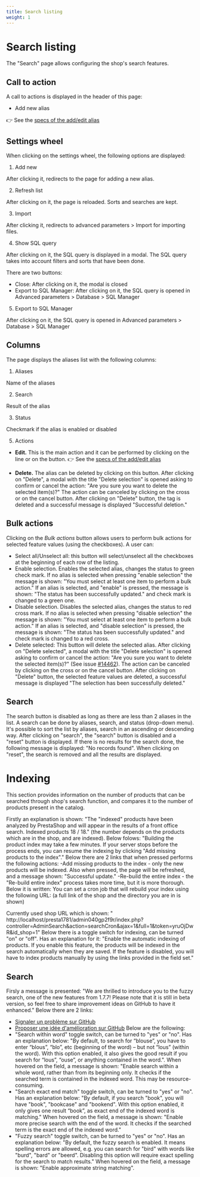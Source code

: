```yaml
---
title: Search listing
weight: 1
---
```


# Search listing

The "Search" page allows configuring the shop's search features.

## Call to action
 
A call to actions is displayed in the header of this page:
 
  - Add new alias

👉 See the [specs of the add/edit alias](./add-edit-alias.md) 

## Settings wheel

When clicking on the settings wheel, the following options are displayed:

1. Add new

After clicking it, redirects to the page for adding a new alias.

2. Refresh list

After clicking on it, the page is reloaded. Sorts and searches are kept.

3. Import 

After clicking it, redirects to advanced parameters > Import for importing files.

4. Show SQL query

After clicking on it, the SQL query is displayed in a modal. The SQL query takes into account filters and sorts that have been done.

There are two buttons:

- Close: After clicking on it, the modal is closed
- Export to SQL Manager: After clicking on it, the SQL query is opened in Advanced parameters > Database > SQL Manager

5. Export to SQL Manager

After clicking on it, the SQL query is opened in Advanced parameters > Database > SQL Manager

## Columns

 The page displays the aliases list with the following columns:

1. Aliases

Name of the aliases

2.  Search

Result of the alias 

3. Status

Checkmark if the alias is enabled or disabled

5. Actions

- **Edit.** This is the main action and it can be performed by clicking on the line or on the button. 
👉 See the [specs of the add/edit alias](./add-edit-alias.md) 

- **Delete.** The alias can be deleted by clicking on this button. After clicking on "Delete", a modal with the title "Delete selection" is opened asking to confirm or cancel the  action: "Are you sure you want to delete the selected item(s)?"
  The action can be canceled by clicking on the cross or on the cancel button.
  After clicking on "Delete" button, the tag is deleted and a successful message is displayed "Successful deletion."
  
 ## Bulk actions

Clicking on the _Bulk actions_ button allows users to perform bulk actions for selected feature values (using the checkboxes). A user can:

- Select all/Unselect all: this button will select/unselect all the checkboxes at the beginning of each row of the listing.
- Enable selection. Enables the selected alias, changes the status to green check mark. If no alias is selected when pressing "enable selection" the message is shown: "You must select at least one item to perform a bulk action." If an alias is selected, and "enable" is pressed, the message is shown: "The status has been successfully updated." and check mark is changed to a green one.
- Disable selection. Disables the selected alias, changes the status to red cross mark. If no alias is selected when pressing "disable selection" the message is shown: "You must select at least one item to perform a bulk action." If an alias is selected, and "disable selection" is pressed, the message is shown: "The status has been successfully updated." and check mark is changed to a red cross.
- Delete selected: This button will delete the selected alias. 
After clicking on "Delete selected", a modal with the title "Delete selection" is opened asking to confirm or cancel the action: "Are you sure you want to delete the selected item(s)?" (See issue [#14462](https://github.com/PrestaShop/PrestaShop/issues/14462)). The action can be canceled by clicking on the cross or on the cancel button.
After clicking on "Delete" button, the selected feature values are deleted, a successful message is displayed "The selection has been successfully deleted."

 ## Search
 
The search button is disabled as long as there are less than 2 aliases in the list. A search can be done by aliases, search, and status (drop-down menu).
It's possible to sort the list by aliases, search in an ascending or descending way.
After clicking on "search", the "search" button is disabled and a "reset" button is displayed.
If there is no results for the search done, the following message is displayed: "No records found".
When clicking on "reset", the search is removed and all the results are displayed.

  # Indexing
 
This section provides information on the number of products that can be searched through shop's search function, and compares it to the number of products present in the catalog.

Firstly an explanation is shown: "The "indexed" products have been analyzed by PrestaShop and will appear in the results of a front office search.
Indexed products 18 / 18." (the number depends on the products which are in the shop, and are indexed).
Below folows: "Building the product index may take a few minutes. If your server stops before the process ends, you can resume the indexing by clicking "Add missing products to the index"."
Below there are 2 links that when pressed performs the following actions:
 -Add missing products to the index - only the new products will be indexed. Also when pressed, the page will be refreshed, and a message shown: "Successful update."
 -Re-build the entire index - the "Re-build entire index" process takes more time, but it is more thorough.
Below it is written: You can set a cron job that will rebuild your index using the following URL: (a full link of the shop and the directory you are in is shown)

Currently used shop URL which is shown: " http://localhost/presta1781/admin040gp2f9r/index.php?controller=AdminSearch&action=searchCron&ajax=1&full=1&token=yruOjDwR&id_shop=1"
Below there is a toggle switch for indexing, can be turned "on" or "off". Has an explanation for it: "Enable the automatic indexing of products. If you enable this feature, the products will be indexed in the search automatically when they are saved. If the feature is disabled, you will have to index products manually by using the links provided in the field set."

 ## Search
 
Firsly a message is presented: "We are thrilled to introduce you to the fuzzy search, one of the new features from 1.7.7! Please note that it is still in beta version, so feel free to share improvement ideas on GitHub to have it enhanced."
Below there are 2 links:
 - [Signaler un problème sur GitHub](https://github.com/PrestaShop/PrestaShop/issues/new/choose)
 - [Proposer une idée d'amélioration sur GitHub](https://github.com/PrestaShop/PrestaShop/issues/new/choose)
Below are the following:
 - "Search within word" toggle switch, can be turned to "yes" or "no". Has an explanation below: "By default, to search for “blouse”, you have to enter “blous”, “blo”, etc (beginning of the word) – but not “lous” (within the word). With this option enabled, it also gives the good result if you search for “lous”, “ouse”, or anything contained in the word.". When hovered on the field, a message is shown: "Enable search within a whole word, rather than from its beginning only. It checks if the searched term is contained in the indexed word. This may be resource-consuming.
 - "Search exact end match" toggle switch, can be turned to "yes" or "no". Has an explanation below: "By default, if you search "book", you will have "book", "bookcase" and "bookend". With this option enabled, it only gives one result “book”, as exact end of the indexed word is matching." When hovered on the field, a message is shown: "Enable more precise search with the end of the word. It checks if the searched term is the exact end of the indexed word."
 - "Fuzzy search" toggle switch, can be turned to "yes" or "no". Has an explanation below: "By default, the fuzzy search is enabled. It means spelling errors are allowed, e.g. you can search for "bird" with words like "burd", "bard" or "beerd". Disabling this option will require exact spelling for the search to match results." When hovered on the field, a message is shown: "Enable approximate string matching".


